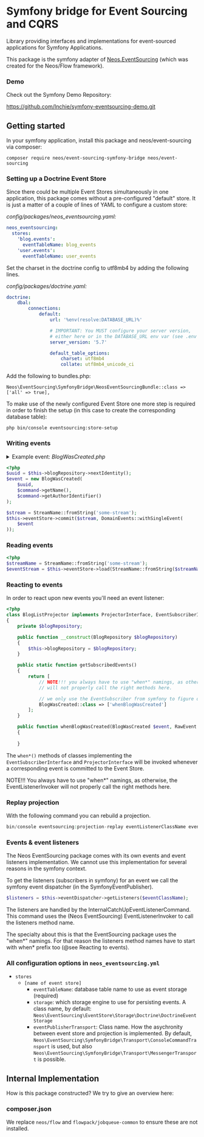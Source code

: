 # Symfony bridge for Event Sourcing and CQRS

Library providing interfaces and implementations for event-sourced applications for Symfony Applications.

This package is the symfony adapter of [Neos.EventSourcing](https://github.com/neos/Neos.EventSourcing) (which was created
for the Neos/Flow framework).

### Demo

Check out the Symfony Demo Repository:

https://github.com/Inchie/symfony-eventsourcing-demo.git

## Getting started

In your symfony application, install this package and neos/event-sourcing via composer:

```shell script
composer require neos/event-sourcing-symfony-bridge neos/event-sourcing
```

### Setting up a Doctrine Event Store

Since there could be multiple Event Stores simultaneously in one application, this package comes without a pre-configured "default" store.
It is just a matter of a couple of lines of YAML to configure a custom store:

*config/packages/neos_eventsourcing.yaml:*
```yaml
neos_eventsourcing:
  stores:
    'blog.events':
      eventTableName: blog_events
    'user.events':
      eventTableName: user_events
```

Set the charset in the doctrine config to utf8mb4 by adding the following lines.

*config/packages/doctrine.yaml:*
```yaml
doctrine:
    dbal:
        connections:
            default:
                url: '%env(resolve:DATABASE_URL)%'

                # IMPORTANT: You MUST configure your server version,
                # either here or in the DATABASE_URL env var (see .env file)
                server_version: '5.7'

                default_table_options:
                    charset: utf8mb4
                    collate: utf8mb4_unicode_ci
```

Add the following to bundles.php:
```
Neos\EventSourcing\SymfonyBridge\NeosEventSourcingBundle::class => ['all' => true],
```

To make use of the newly configured Event Store one more step is required in order to finish the setup (in this case to create the corresponding database table):

```shell script
php bin/console eventsourcing:store-setup
```

### Writing events

<details><summary>Example event: <i>BlogWasCreated.php</i></summary>

```php
class BlogWasCreated implements DomainEventInterface
{
    /**
     * @var BlogIdentifier
     */
    private $id;

    /**
     * @var string
     */
    private $name;

    /**
     * @var UserIdentifier
     */
    private $author;

    public function __construct(
        BlogIdentifier $id,
        string $name,
        UserIdentifier $author
    )
    {
        $this->id = $id;
        $this->name = $name;
        $this->author = $author;
    }

    public function getId(): BlogIdentifier
    {
        return $this->id;
    }

    public function getName(): string
    {
        return $this->name;
    }

    public function getAuthor(): UserIdentifier
    {
        return $this->author;
    }
}
```
</details>

```php
<?php
$uuid = $this->blogRepository->nextIdentity();
$event = new BlogWasCreated(
    $uuid,
    $command->getName(),
    $command->getAuthorIdentifier()
);

$stream = StreamName::fromString('some-stream');
$this->eventStore->commit($stream, DomainEvents::withSingleEvent(
    $event
));
```

### Reading events

```php
<?php
$streamName = StreamName::fromString('some-stream');
$eventStream = $this->eventStore->load(StreamName::fromString($streamName))
```

### Reacting to events

In order to react upon new events you'll need an event listener:

```php
<?php
class BlogListProjector implements ProjectorInterface, EventSubscriberInterface
{
    private $blogRepository;

    public function __construct(BlogRepository $blogRepository)
    {
        $this->blogRepository = $blogRepository;
    }

    public static function getSubscribedEvents()
    {
        return [
            // NOTE!!! you always have to use "when*" namings, as otherwise, the EventListenerInvoker
            // will not properly call the right methods here.

            // we only use the EventSubscriber from symfony to figure out which listeners should be called.
            BlogWasCreated::class => ['whenBlogWasCreated']
        ];
    }

    public function whenBlogWasCreated(BlogWasCreated $event, RawEvent $rawEvent)
    {
        
    }
```

The `when*()` methods of classes implementing the `EventSubscriberInterface` and `ProjectorInterface` will be invoked whenever a corresponding event is committed to the Event Store.

NOTE!!! You always have to use "when*" namings, as otherwise, the EventListenerInvoker
will not properly call the right methods here.

### Replay projection

With the following command you can rebuild a projection.

```php
bin/console eventsourcing:projection-replay eventListenerClassName eventStoreContainerId
```

### Events & event listeners
The Neos EventSourcing package comes with its own events and event listeners
implementation. We cannot use this implementation for several reasons 
in the symfony context.

To get the listeners (subscribers in symfony) for an event we call 
the symfony event dispatcher (in the SymfonyEventPublisher). 

```php
$listeners = $this->eventDispatcher->getListeners($eventClassName);
```

The listeners are handled by the InternalCatchUpEventListenerCommand.
This command uses the (Neos EventSourcing) EventListenerInvoker to 
call the listeners method name. 

The specialty about this is that the EventSourcing package uses the 
"when*" namings. For that reason the listeners method names have 
to start with when* prefix too (@see Reacting to events).

### All configuration options in `neos_eventsourcing.yml`

- `stores`
  - `[name of event store]`
    - `eventTableName`: database table name to use as event storage (required)
    - `storage`: which storage engine to use for persisting events. A class name, by default: `Neos\EventSourcing\EventStore\Storage\Doctrine\DoctrineEventStorage`
    - `eventPublisherTransport`: Class name. How the asychronity between event store and projection is implemented. By default,
      `Neos\EventSourcing\SymfonyBridge\Transport\ConsoleCommandTransport` is used, but also `Neos\EventSourcing\SymfonyBridge\Transport\MessengerTransport`
      is possible.


## Internal Implementation

How is this package constructed? We try to give an overview here:

### composer.json

We replace `neos/flow` and `flowpack/jobqueue-common` to ensure these are not installed.

### 
